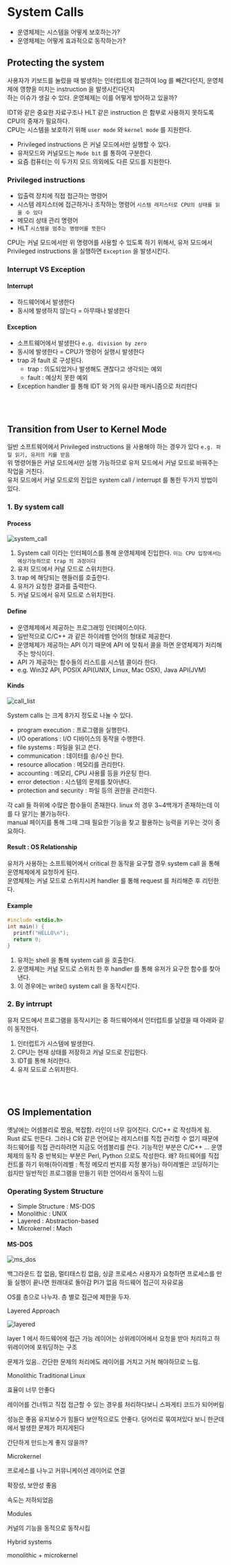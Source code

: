 # System Calls

* 운영체제는 시스템을 어떻게 보호하는가?
* 운영체제는 어떻게 효과적으로 동작하는가?

## Protecting the system

사용자가 키보드를 눌렀을 때 발생하는 인터럽트에 접근하여 log 를 빼간다던지, 운영체제에 영향을 미치는 instruction 을 발생시킨다던지  
하는 이슈가 생길 수 있다. 운영체제는 이를 어떻게 방어하고 있을까?

IDT와 같은 중요한 자료구조나 HLT 같은 instruction 은 함부로 사용하지 못하도록 CPU의 중재가 필요하다.  
CPU는 시스템을 보호하기 위해 `user mode` 와 `kernel mode` 를 지원한다.

  * Privileged instructions 은 커널 모드에서만 실행할 수 있다.
  * 유저모드와 커널모드는 `Mode bit` 를 통하여 구분한다.
  * 요즘 컴퓨터는 이 두가지 모드 의외에도 다른 모드를 지원한다.

### Privileged instructions

* 입출력 장치에 직접 접근하는 명령어
* 시스템 레지스터에 접근하거나 조작하는 명령어 `시스템 레지스터로 CPU의 상태를 읽을 수 있다`
* 메모리 상태 관리 명령어
* HLT `시스템을 멈추는 명령어를 뜻한다`

CPU는 커널 모드에서만 위 명령어를 사용할 수 있도록 하기 위해서, 유저 모드에서 Privileged instructions 을 실행하면 `Exception` 을 발생시킨다.

### Interrupt VS Exception

#### Interrupt
  * 하드웨어에서 발생한다
  * 동시에 발생하지 않는다 = 아무때나 발생한다

#### Exception
  * 소프트웨어에서 발생한다 `e.g. division by zero`
  * 동시에 발생한다 = CPU가 명령어 실행시 발생한다
  * trap 과 fault 로 구성된다.
    * trap : 의도되었거나 발생해도 괜찮다고 생각되는 예외
    * fault : 예상치 못한 예외
  * Exception handler 를 통해 IDT 와 거의 유사한 매커니즘으로 처리한다

<br/><br/>

## Transition from User to Kernel Mode

일반 소프트웨어에서 Privileged instructions 을 사용해야 하는 경우가 있다 `e.g. 파일 읽기, 유저의 키를 받음`  
위 명령어들은 커널 모드에서만 실행 가능하므로 유저 모드에서 커널 모드로 바꿔주는 작업을 거친다.  
유저 모드에서 커널 모드로의 진입은 system call / interrupt 를 통한 두가지 방법이 있다.

### 1. By system call

#### Process

![system_call](../image/system_call.png)

1. System call 이라는 인터페이스를 통해 운영체제에 진입한다. `이는 CPU 입장에서는 예상가능하므로 trap 의 과정이다`
2. 유저 모드에서 커널 모드로 스위치한다.
3. trap 에 해당되는 핸들러를 호출한다.
4. 유저가 요청한 결과를 출력한다.
5. 커널 모드에서 유저 모드로 스위치한다.

#### Define

* 운영체제에서 제공하는 프로그래밍 인터페이스이다.
* 일반적으로 C/C++ 과 같은 하이레벨 언어의 형태로 제공한다.
* 운영체제가 제공하는 API 이기 때문에 API 에 맞춰서 콜을 하면 운영체제가 처리해주는 방식이다.
* API 가 제공하는 함수들의 리스트를 시스템 콜이라 한다.
* e.g. Win32 API, POSIX API(UNIX, Linux, Mac OSX), Java API(JVM)

#### Kinds

![call_list](../image/call_list.png)

System calls 는 크게 8가지 정도로 나눌 수 있다.
* program execution : 프로그램을 실행한다.
* I/O operations : I/O 디바이스의 동작을 수행한다.
* file systems : 파일을 읽고 쓴다.
* communication : 데이터를 송/수신 한다.
* resource allocation : 메모리를 관리한다.
* accounting : 메모리, CPU 사용률 등을 카운팅 한다.
* error detection : 시스템의 문제를 찾아낸다.
* protection and security : 파일 등의 권한을 관리한다.

각 call 들 하위에 수많은 함수들이 존재한다. linux 의 경우 3~4백개가 존재하는데 이를 다 알기는 불가능하다.  
manual 페이지를 통해 그때 그때 필요한 기능을 찾고 활용하는 능력을 키우는 것이 중요하다.

#### Result : OS Relationship

유저가 사용하는 소프트웨어에서 critical 한 동작을 요구할 경우 system call 을 통해 운영체제에게 요청하게 된다.  
운영체제는 커널 모드로 스위치시켜 handler 를 통해 request 를 처리해준 후 리턴한다.

#### Example

```.c
#include <stdio.h>
int main() {
  printf("HELLO\n");
  return 0;
}
```

1. 유저는 shell 을 통해 system call 을 호출한다.
2. 운영체제는 커널 모드로 스위치 한 후 handler 를 통해 유저가 요구한 함수를 찾아낸다.
3. 이 경우에는 write() system call 을 동작시킨다.

### 2. By intrrupt

유저 모드에서 프로그램을 동작시키는 중 하드웨어에서 인터럽트를 날렸을 때 아래와 같이 동작한다.

1. 인터럽트가 시스템에 발생한다.
2. CPU는 현재 상태를 저장하고 커널 모드로 진입한다.
3. IDT를 통해 처리한다.
4. 유저 모드로 스위치한다.

<br/><br/>

## OS Implementation

옛날에는 어셈블리로 짰음, 복잡함. 라인이 너무 길어진다. C/C++ 로 작성하게 됨. Rust 로도 만든다.
그러나 C와 같은 언어로는 레지스터를 직접 관리할 수 없기 때문에 하드웨어를 직접 관리하려면 지금도 어셈블리를 쓴다. 기능적인 부분은 C/C++ ...
운영체제의 동작 중 반복되는 부분은 Perl, Python 으로도 작성한다.
왜?
하드웨어를 직접 컨트롤 하기 위해(하이레벨 : 특정 메모리 번지를 지정 불가능)
하이레벨은 코딩하기는 쉽지만 일반적인 프로그램을 만들기 위한 언어라서 동작이 느림

### Operating System Structure

* Simple Structure : MS-DOS
* Monolithic : UNIX
* Layered : Abstraction-based
* Microkernel : Mach

#### MS-DOS

![ms_dos](../image/ms_dos.png)

백그라운드 잡 없음, 멀티태스킹 없음, 싱글 프로세스
사용자가 요청하면 프로세스를 만듦 실행이 끝나면 원래대로 돌아감
PI가 없음 하드웨어 접근이 자유로움

OS를 층으로 나누자. 층 별로 접근에 제한을 두자.

Layered Approach

![layered](../image/layered.png)

layer 1 에서 하드웨어에 접근 가능
레이어는 상위레이어에서 요청을 받아 처리하고 하위레이어에 포워딩하는 구조

문제가 있음.. 간단한 문제의 처리에도 레이어를 거치고 거쳐 해야하므로 느림.

Monolithic Traditional Linux

효율이 너무 안좋다

레이어를 건너뛰고 직접 접근할 수 있는 경우를 처리하다보니 스파게티 코드가 되어버림

성능은 좋음
유지보수가 힘들다
보안적으로도 안좋다. 덩어리로 묶여져있다 보니 한군데에서 발생한 문제가 퍼지게된다

간단하게 만드는게 좋지 않을까?

Microkernel

프로세스를 나누고 커뮤니케이션 레이어로 연결

확장성, 보안성 좋음

속도는 저하되었음

Modules

커널의 기능을 동적으로 동작시킴

Hybrid systems

monolithic + microkernel
